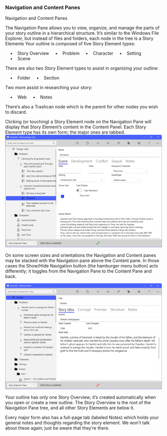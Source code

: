 ### Navigation and  Content Panes ###
Navigation and Content Panes <br/>

The Navigation Pane allows you to view, organize, and manage the parts of your story outline in a hierarchical structure.  It’s similar to the Windows File Explorer, but instead of files and folders, each node in the tree is a Story Elements  Your outline is composed of five Story Element types: <br/>

&nbsp;&nbsp;&nbsp;&nbsp;•&nbsp;&nbsp;&nbsp;&nbsp;Story Overview 
&nbsp;&nbsp;&nbsp;&nbsp;•&nbsp;&nbsp;&nbsp;&nbsp;Problem
&nbsp;&nbsp;&nbsp;&nbsp;•&nbsp;&nbsp;&nbsp;&nbsp;Character
&nbsp;&nbsp;&nbsp;&nbsp;•&nbsp;&nbsp;&nbsp;&nbsp;Setting
&nbsp;&nbsp;&nbsp;&nbsp;•&nbsp;&nbsp;&nbsp;&nbsp;Scene

There are also two  Story Element types to assist in organizing your outline: <br/>

&nbsp;&nbsp;&nbsp;&nbsp;•&nbsp;&nbsp;&nbsp;&nbsp;Folder
&nbsp;&nbsp;&nbsp;&nbsp;•&nbsp;&nbsp;&nbsp;&nbsp;Section

Two more assist in researching your story: <br/>

&nbsp;&nbsp;&nbsp;&nbsp;•&nbsp;&nbsp;&nbsp;&nbsp;Web
&nbsp;&nbsp;&nbsp;&nbsp;•&nbsp;&nbsp;&nbsp;&nbsp;Notes

There’s also a Trashcan node which is the parent for other nodes you wish to discard. <br/>

Clicking (or touching) a Story Element node on the Navigation Pane will display that Story Element’s  content in the Content Panel. Each Story Element type has its own form; the major ones are tabbed. <br/>
![](ContentPane.png)



On some screen sizes and orientations the Navigation and Content panes may be stacked with the Navigation pane above the Content pane. In those cases the Show/Hide Navigation button (the hamburger menu button) acts differently; it toggles from the Navigation Pane to the Content Pane and back. <br/>

![](Navigation-and-Content-Pane.png)


Your outline has only one Story Overview; it’s created automatically when you open or create a new outline. The Story Overview is the root of the Navigation Pane tree, and all other Story Elements are below it.  <br/>

Every major form also has a full-page tab (labeled Notes) which holds your general notes and thoughts regarding the story element. We won’t talk about these again; just be aware that they’re there. <br/>


